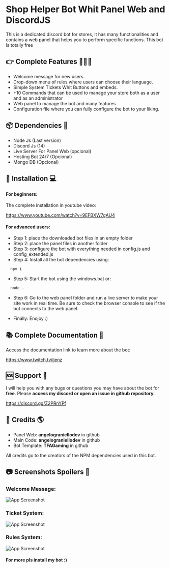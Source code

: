 
# Shop Helper Bot Whit Panel Web and DiscordJS

This is a dedicated discord bot for stores, it has many functionalities and contains a web panel that helps you to perform specific functions. This bot is totally free

## 👉 Complete Features 👷🏾‍♀️

- Welcome message for new users.
- Drop-down menu of rules where users can choose their language.
- Simple System Tickets Whit Buttons and embeds.
- +10 Commands that can be used to manage your store both as a user and as an administrator
- Web panel to manage the bot and many features
- Configuration file where you can fully configure the bot to your liking.

## 📦 Dependencies 📜

- Node Js (Last version)
- Discord Js (14)
- Live Server For Panel Web (opcional)
- Hosting Bot 24/7 (Opcional)
- Mongo DB (Opcional)

## 🚀 Installation 💻

#### For beginners: 

The complete installation in youtube video: 

https://www.youtube.com/watch?v=9EFBXW7gAU4

#### For advanced users: 

- Step 1: place the downloaded bot files in an empty folder
- Step 2: place the panel files in another folder
- Step 3: configure the bot with everything needed in config.js and config_extended.js
- Step 4: Install all the bot dependencies using:
```bash
  npm i
```
- Step 5: Start the bot using the windows.bat or:
```bash
  node .
```
- Step 6: Go to the web panel folder and run a live server to make your site work in real time. Be sure to check the browser console to see if the bot connects to the web panel. 
    
- Finally: Enojoy :)

## 📚 Complete Documentation 🧠

Access the documentation link to learn more about the bot: 

https://www.twitch.tv/ijenz

## 🆘 Support 🎈
I will help you with any bugs or questions you may have about the bot for **free**. Please **access my discord or open an issue in github repository.**

https://discord.gg/Z2PRnYPf

## 🧑 Credits 🌎

- Panel Web: **angelograniellodev** in github
- Main Code: **angelograniellodev** in github
- Bot Template: **TFAGaming** in github

All credits go to the creators of the NPM dependencies used in this bot.

## 📷 Screenshots Spoilers 📂

### Welcome Message: 

![App Screenshot](https://cdn.discordapp.com/attachments/1169794060421189662/1173725303319830578/image.png?ex=6564ffdf&is=65528adf&hm=fa79b2cd6e3898e3237209f7b2c6bc2e4ba16c11d380b1b5ce159a8a49c03eb4&)

### Ticket System:

![App Screenshot](https://cdn.discordapp.com/attachments/1169794060421189662/1173725507242688512/image.png?ex=6565000f&is=65528b0f&hm=1c99efa55655033af660777d64525bd8d6c93762214bca87cfeb234e10d4ceb6&)

### Rules System:

![App Screenshot](https://cdn.discordapp.com/attachments/1169794060421189662/1173738956819529728/image.png?ex=65650c96&is=65529796&hm=7d966c480c42cc46cf6bf4f2365016a8357f3766b7599031a388e630f3b97196&)

#### For more pls install my bot :)
